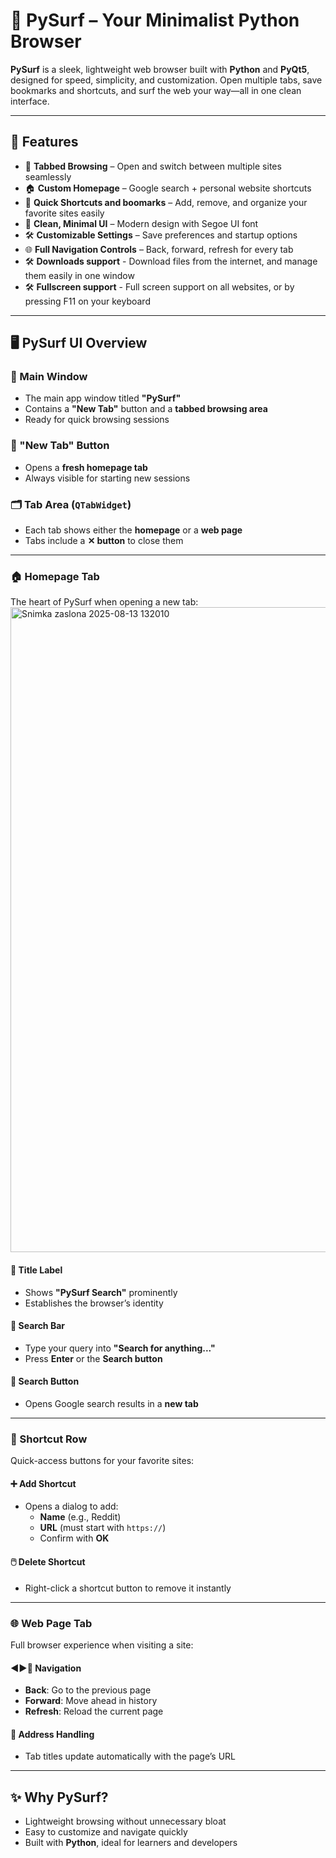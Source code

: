 # 🌊 PySurf – Your Minimalist Python Browser

**PySurf** is a sleek, lightweight web browser built with **Python** and **PyQt5**, designed for speed, simplicity, and customization. Open multiple tabs, save bookmarks and shortcuts, and surf the web your way—all in one clean interface.

---

## 🚀 Features

- 🔖 **Tabbed Browsing** – Open and switch between multiple sites seamlessly  
- 🏠 **Custom Homepage** – Google search + personal website shortcuts  
- 📌 **Quick Shortcuts and boomarks** – Add, remove, and organize your favorite sites easily   
- 🎨 **Clean, Minimal UI** – Modern design with Segoe UI font  
- 🛠️ **Customizable Settings** – Save preferences and startup options  
- 🌐 **Full Navigation Controls** – Back, forward, refresh for every tab
- 🛠️ **Downloads support** - Download files from the internet, and manage them easily in one window
- 🛠️ **Fullscreen support** - Full screen support on all websites, or by pressing F11 on your keyboard

---

## 🖥️ PySurf UI Overview



### 🔵 Main Window

- The main app window titled **"PySurf"**  
- Contains a **"New Tab"** button and a **tabbed browsing area**  
- Ready for quick browsing sessions

### 🔘 "New Tab" Button

- Opens a **fresh homepage tab**  
- Always visible for starting new sessions

### 🗂️ Tab Area (`QTabWidget`)

- Each tab shows either the **homepage** or a **web page**  
- Tabs include a **✕ button** to close them  

---

### 🏠 Homepage Tab

The heart of PySurf when opening a new tab:
<img width="1919" height="1032" alt="Snimka zaslona 2025-08-13 132010" src="https://github.com/user-attachments/assets/c3a13c4b-9dc1-45f6-b302-792bbfeedb3b" />

#### 🧭 Title Label

- Shows **"PySurf Search"** prominently  
- Establishes the browser’s identity  

#### 🔎 Search Bar

- Type your query into **"Search for anything..."**  
- Press **Enter** or the **Search button**  

#### 🔘 Search Button

- Opens Google search results in a **new tab**  

---

### 🔗 Shortcut Row

Quick-access buttons for your favorite sites:

#### ➕ Add Shortcut

- Opens a dialog to add:  
  - **Name** (e.g., Reddit)  
  - **URL** (must start with `https://`)  
  - Confirm with **OK**  

#### 🖱️ Delete Shortcut

- Right-click a shortcut button to remove it instantly  

---

### 🌐 Web Page Tab

Full browser experience when visiting a site:

#### ◀️▶️🔄 Navigation

- **Back**: Go to the previous page  
- **Forward**: Move ahead in history  
- **Refresh**: Reload the current page  

#### 🧭 Address Handling

- Tab titles update automatically with the page’s URL  

---

## ✨ Why PySurf?

- Lightweight browsing without unnecessary bloat  
- Easy to customize and navigate quickly  
- Built with **Python**, ideal for learners and developers  
